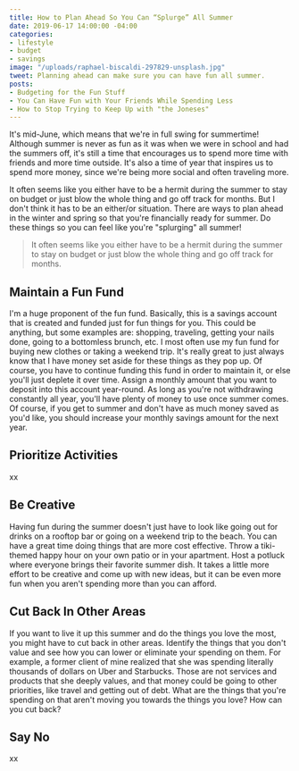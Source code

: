 ```yaml
---
title: How to Plan Ahead So You Can “Splurge” All Summer
date: 2019-06-17 14:00:00 -04:00
categories:
- lifestyle
- budget
- savings
image: "/uploads/raphael-biscaldi-297829-unsplash.jpg"
tweet: Planning ahead can make sure you can have fun all summer.
posts:
- Budgeting for the Fun Stuff
- You Can Have Fun with Your Friends While Spending Less
- How to Stop Trying to Keep Up with "the Joneses"
---
```


It's mid-June, which means that we're in full swing for summertime! Although summer is never as fun as it was when we were in school and had the summers off, it's still a time that encourages us to spend more time with friends and more time outside. It's also a time of year that inspires us to spend more money, since we're being more social and often traveling more.

It often seems like you either have to be a hermit during the summer to stay on budget or just blow the whole thing and go off track for months. But I don't think it has to be an either/or situation. There are ways to plan ahead in the winter and spring so that you're financially ready for summer. Do these things so you can feel like you're "splurging" all summer!

> It often seems like you either have to be a hermit during the summer to stay on budget or just blow the whole thing and go off track for months.

## Maintain a Fun Fund

I'm a huge proponent of the fun fund. Basically, this is a savings account that is created and funded just for fun things for you. This could be anything, but some examples are: shopping, traveling, getting your nails done, going to a bottomless brunch, etc. I most often use my fun fund for buying new clothes or taking a weekend trip. It's really great to just always know that I have money set aside for these things as they pop up. Of course, you have to continue funding this fund in order to maintain it, or else you'll just deplete it over time. Assign a monthly amount that you want to deposit into this account year-round. As long as you're not withdrawing constantly all year, you'll have plenty of money to use once summer comes. Of course, if you get to summer and don't have as much money saved as you'd like, you should increase your monthly savings amount for the next year.

## Prioritize Activities

xx

## Be Creative

Having fun during the summer doesn't just have to look like going out for drinks on a rooftop bar or going on a weekend trip to the beach. You can have a great time doing things that are more cost effective. Throw a tiki-themed happy hour on your own patio or in your apartment. Host a potluck where everyone brings their favorite summer dish. It takes a little more effort to be creative and come up with new ideas, but it can be even more fun when you aren't spending more than you can afford. 

## Cut Back In Other Areas

If you want to live it up this summer and do the things you love the most, you might have to cut back in other areas. Identify the things that you don't value and see how you can lower or eliminate your spending on them. For example, a former client of mine realized that she was spending literally thousands of dollars on Uber and Starbucks. Those are not services and products that she deeply values, and that money could be going to other priorities, like travel and getting out of debt. What are the things that you're spending on that aren't moving you towards the things you love? How can you cut back?

## Say No

xx